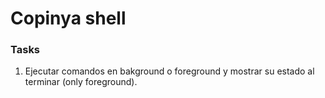 
# Copinya shell

### Tasks
1. Ejecutar comandos en bakground o foreground y mostrar su estado al terminar (only foreground).